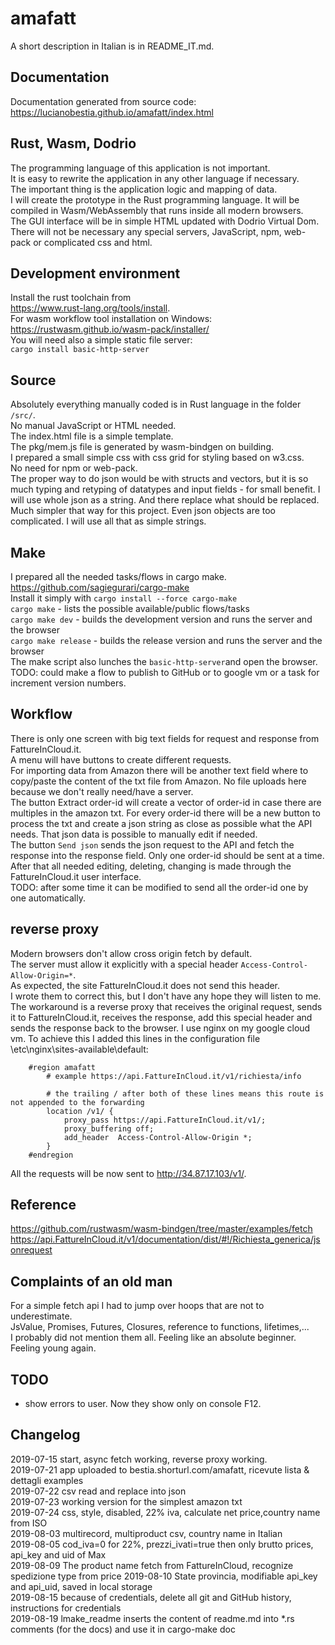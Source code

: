 [comment]: # (lmake_readme remove start)
# amafatt

A short description in Italian is in README_IT.md.

[comment]: # (lmake_readme remove end)

## Documentation
Documentation generated from source code:  
https://lucianobestia.github.io/amafatt/index.html

## Rust, Wasm, Dodrio
The programming language of this application is not important.  
It is easy to rewrite the application in any other language if necessary.  
The important thing is the application logic and mapping of data.  
I will create the prototype in the Rust programming language. It will be 
compiled in Wasm/WebAssembly that runs inside all modern browsers.  
The GUI interface will be in simple HTML updated with Dodrio Virtual Dom.  
There will not be necessary any special servers, JavaScript, npm, web-pack 
or complicated css and html.  

## Development environment
Install the rust toolchain from  
https://www.rust-lang.org/tools/install.  
For wasm workflow tool installation on Windows:  
https://rustwasm.github.io/wasm-pack/installer/  
You will need also a simple static file server:  
`cargo install basic-http-server`  
## Source
Absolutely everything manually coded is in Rust language in the folder `/src/`.  
No manual JavaScript or HTML needed.  
The index.html file is a simple template.  
The pkg/mem.js file is generated by wasm-bindgen on building.  
I prepared a small simple css with css grid for styling based on w3.css.   
No need for npm or web-pack.  
The proper way to do json would be with structs and vectors, but it is so much typing and retyping of datatypes and input fields - for small benefit. I will use whole json as a string. And there replace what should be replaced. Much simpler that way for this project. Even json objects are too complicated. I will use all that as simple strings.  
## Make
I prepared all the needed tasks/flows in cargo make.  
https://github.com/sagiegurari/cargo-make  
Install it simply with `cargo install --force cargo-make`  
`cargo make` - lists the possible available/public flows/tasks  
`cargo make dev` - builds the development version and runs the server and the browser  
`cargo make release` - builds the release version and runs the server and the browser  
The make script also lunches the `basic-http-server`and open the browser.  
TODO: could make a flow to publish to GitHub or to google vm or a task for increment version numbers.  
## Workflow
There is only one screen with big text fields for request and response from FattureInCloud.it.  
A menu will have buttons to create different requests.  
For importing data from Amazon there will be another text field where to copy/paste the content of the txt file from Amazon. No file uploads here because we don't really need/have a server.  
The button Extract order-id will create a vector of order-id in case there are multiples in the amazon txt. For every order-id there will be a new button to process the txt and create a json string as close as possible what the API needs. That json data is possible to manually edit if needed.  
The button `Send json` sends the json request to the API and fetch the response into the response field. Only one order-id should be sent at a time.   
After that all needed editing, deleting, changing is made through the FattureInCloud.it user interface.  
TODO: after some time it can be modified to send all the order-id one by one automatically.
## reverse proxy  
Modern browsers don't allow cross origin fetch by default.  
The server must allow it explicitly with a special header `Access-Control-Allow-Origin=*`.  
As expected, the site FattureInCloud.it does not send this header.  
I wrote them to correct this, but I don't have any hope they will listen to me.  
The workaround is a reverse proxy that receives the original request, 
sends it to FattureInCloud.it, receives the response, add this special header 
and sends the response back to the browser.
I use nginx on my google cloud vm. To achieve this I added this lines 
in the configuration file \etc\nginx\sites-available\default:  
```
	#region amafatt
		# example https://api.FattureInCloud.it/v1/richiesta/info

		# the trailing / after both of these lines means this route is not appended to the forwarding
		location /v1/ {
			proxy_pass https://api.FattureInCloud.it/v1/;
			proxy_buffering off;
			add_header  Access-Control-Allow-Origin *;
		}
	#endregion
```
All the requests will be now sent to http://34.87.17.103/v1/.  

## Reference
https://github.com/rustwasm/wasm-bindgen/tree/master/examples/fetch  
https://api.FattureInCloud.it/v1/documentation/dist/#!/Richiesta_generica/jsonrequest  

[comment]: # (lmake_readme remove start)

## Complaints of an old man
For a simple fetch api I had to jump over hoops that are not to underestimate.  
JsValue, Promises, Futures, Closures, reference to functions, lifetimes,...  
I probably did not mention them all. Feeling like an absolute beginner. Feeling young again.  

## TODO
- show errors to user. Now they show only on console F12.

## Changelog  
2019-07-15 start, async fetch working, reverse proxy working.  
2019-07-21 app uploaded to bestia.shorturl.com/amafatt, ricevute lista & dettagli examples  
2019-07-22 csv read and replace into json  
2019-07-23 working version for the simplest amazon txt  
2019-07-24 css, style, disabled, 22% iva, calculate net price,country name from ISO  
2019-08-03 multirecord, multiproduct csv, country name in Italian  
2019-08-05 cod_iva=0 for 22%, prezzi_ivati=true then only brutto prices, api_key and uid of Max  
2019-08-09 The product name fetch from FattureInCloud, recognize spedizione type from price 
2019-08-10 State provincia, modifiable api_key and api_uid, saved in local storage  
2019-08-15 because of credentials, delete all git and GitHub history, instructions for credentials  
2019-08-19 lmake_readme inserts the content of readme.md into *.rs comments (for the docs) and use it in cargo-make doc  

[comment]: # (lmake_readme remove end)
